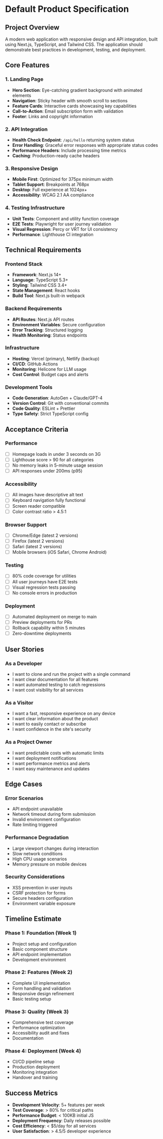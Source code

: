 # Default Product Specification

## Project Overview

A modern web application with responsive design and API integration, built using Next.js, TypeScript, and Tailwind CSS. The application should demonstrate best practices in development, testing, and deployment.

## Core Features

### 1. Landing Page
- **Hero Section**: Eye-catching gradient background with animated elements
- **Navigation**: Sticky header with smooth scroll to sections
- **Feature Cards**: Interactive cards showcasing key capabilities
- **Call-to-Action**: Email subscription form with validation
- **Footer**: Links and copyright information

### 2. API Integration
- **Health Check Endpoint**: `/api/hello` returning system status
- **Error Handling**: Graceful error responses with appropriate status codes
- **Performance Headers**: Include processing time metrics
- **Caching**: Production-ready cache headers

### 3. Responsive Design
- **Mobile First**: Optimized for 375px minimum width
- **Tablet Support**: Breakpoints at 768px
- **Desktop**: Full experience at 1024px+
- **Accessibility**: WCAG 2.1 AA compliance

### 4. Testing Infrastructure
- **Unit Tests**: Component and utility function coverage
- **E2E Tests**: Playwright for user journey validation
- **Visual Regression**: Percy or VRT for UI consistency
- **Performance**: Lighthouse CI integration

## Technical Requirements

### Frontend Stack
- **Framework**: Next.js 14+
- **Language**: TypeScript 5.3+
- **Styling**: Tailwind CSS 3.4+
- **State Management**: React hooks
- **Build Tool**: Next.js built-in webpack

### Backend Requirements
- **API Routes**: Next.js API routes
- **Environment Variables**: Secure configuration
- **Error Tracking**: Structured logging
- **Health Monitoring**: Status endpoints

### Infrastructure
- **Hosting**: Vercel (primary), Netlify (backup)
- **CI/CD**: GitHub Actions
- **Monitoring**: Helicone for LLM usage
- **Cost Control**: Budget caps and alerts

### Development Tools
- **Code Generation**: AutoGen + Claude/GPT-4
- **Version Control**: Git with conventional commits
- **Code Quality**: ESLint + Prettier
- **Type Safety**: Strict TypeScript config

## Acceptance Criteria

### Performance
- [ ] Homepage loads in under 3 seconds on 3G
- [ ] Lighthouse score > 90 for all categories
- [ ] No memory leaks in 5-minute usage session
- [ ] API responses under 200ms (p95)

### Accessibility
- [ ] All images have descriptive alt text
- [ ] Keyboard navigation fully functional
- [ ] Screen reader compatible
- [ ] Color contrast ratio > 4.5:1

### Browser Support
- [ ] Chrome/Edge (latest 2 versions)
- [ ] Firefox (latest 2 versions)
- [ ] Safari (latest 2 versions)
- [ ] Mobile browsers (iOS Safari, Chrome Android)

### Testing
- [ ] 80% code coverage for utilities
- [ ] All user journeys have E2E tests
- [ ] Visual regression tests passing
- [ ] No console errors in production

### Deployment
- [ ] Automated deployment on merge to main
- [ ] Preview deployments for PRs
- [ ] Rollback capability within 5 minutes
- [ ] Zero-downtime deployments

## User Stories

### As a Developer
- I want to clone and run the project with a single command
- I want clear documentation for all features
- I want automated testing to catch regressions
- I want cost visibility for all services

### As a Visitor
- I want a fast, responsive experience on any device
- I want clear information about the product
- I want to easily contact or subscribe
- I want confidence in the site's security

### As a Project Owner
- I want predictable costs with automatic limits
- I want deployment notifications
- I want performance metrics and alerts
- I want easy maintenance and updates

## Edge Cases

### Error Scenarios
- API endpoint unavailable
- Network timeout during form submission
- Invalid environment configuration
- Rate limiting triggered

### Performance Degradation
- Large viewport changes during interaction
- Slow network conditions
- High CPU usage scenarios
- Memory pressure on mobile devices

### Security Considerations
- XSS prevention in user inputs
- CSRF protection for forms
- Secure headers configuration
- Environment variable exposure

## Timeline Estimate

### Phase 1: Foundation (Week 1)
- Project setup and configuration
- Basic component structure
- API endpoint implementation
- Development environment

### Phase 2: Features (Week 2)
- Complete UI implementation
- Form handling and validation
- Responsive design refinement
- Basic testing setup

### Phase 3: Quality (Week 3)
- Comprehensive test coverage
- Performance optimization
- Accessibility audit and fixes
- Documentation

### Phase 4: Deployment (Week 4)
- CI/CD pipeline setup
- Production deployment
- Monitoring integration
- Handover and training

## Success Metrics

- **Development Velocity**: 5+ features per week
- **Test Coverage**: > 80% for critical paths
- **Performance Budget**: < 100KB initial JS
- **Deployment Frequency**: Daily releases possible
- **Cost Efficiency**: < $5/day for all services
- **User Satisfaction**: > 4.5/5 developer experience